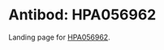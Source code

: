 # Antibod: HPA056962


    


Landing page for [HPA056962](http://www.proteinatlas.org/search/HPA056962).

